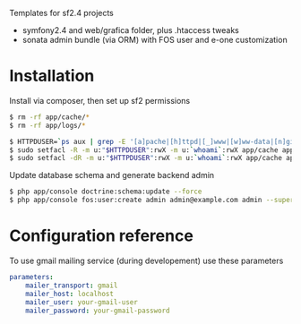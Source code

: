 Templates for sf2.4 projects

* symfony2.4 and web/grafica folder, plus .htaccess tweaks
* sonata admin bundle (via ORM) with FOS user and e-one customization

# Installation
Install via composer, then set up sf2 permissions
```sh
$ rm -rf app/cache/*
$ rm -rf app/logs/*

$ HTTPDUSER=`ps aux | grep -E '[a]pache|[h]ttpd|[_]www|[w]ww-data|[n]ginx' | grep -v root | head -1 | cut -d\  -f1`
$ sudo setfacl -R -m u:"$HTTPDUSER":rwX -m u:`whoami`:rwX app/cache app/logs
$ sudo setfacl -dR -m u:"$HTTPDUSER":rwX -m u:`whoami`:rwX app/cache app/logs
```
Update database schema and generate backend admin
```sh
$ php app/console doctrine:schema:update --force
$ php app/console fos:user:create admin admin@example.com admin --super-admin
```

# Configuration reference
To use gmail mailing service (during developement) use these parameters
```yml
parameters:
    mailer_transport: gmail
    mailer_host: localhost
    mailer_user: your-gmail-user
    mailer_password: your-gmail-password
```
